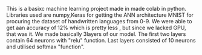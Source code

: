 This is a basixc machine learning project made in made colab in python.
Libraries used are numpy,Keras for getting the ANN architecture
MNIST for procuring the dataset of handwritten languages from 0-9.
We were able to get aan accuracy of 12% which is pretty less , but since we lacked GPU, that was it.
We made basically 3layers of our model.
The first two layers contain 64 neurons with "relu" function.
Last layers consisted of 10 neurons and utilised softmax "function".
